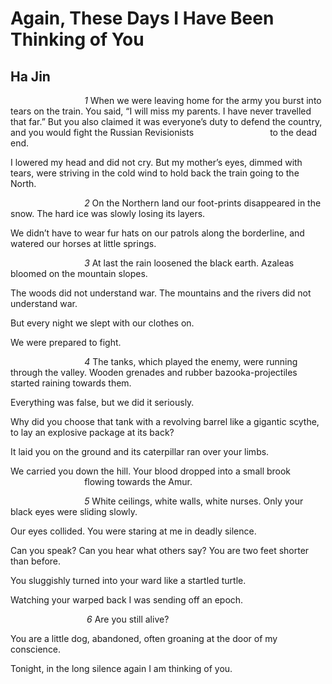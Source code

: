 # Again, These Days I Have Been Thinking of You
## Ha Jin
                              _1_
When we were leaving home for the army
you burst into tears on the train.
You said, “I will miss my parents.
I have never travelled that far.”
But you also claimed
it was everyone’s duty to defend the country,
and you would fight the Russian Revisionists
                              to the dead end.

I lowered my head and did not cry.
But my mother’s eyes, dimmed with tears,
were striving in the cold wind
to hold back the train going to the North.

                              _2_
On the Northern land
our foot-prints
disappeared in the snow.
The hard ice was slowly
losing its layers.

We didn’t have to wear fur hats
on our patrols along the borderline,
and watered our horses at little springs.

                              _3_
At last the rain loosened the black earth.
Azaleas bloomed on the mountain slopes.

The woods did not understand war.
The mountains and the rivers did not understand war.

But every night we slept
with our clothes on.

We were prepared to fight.

                              _4_
The tanks, which played the enemy,
were running through the valley.
Wooden grenades and rubber bazooka-projectiles
started raining towards them.

Everything was false,
but we did it seriously.

Why did you choose that tank
with a revolving barrel like a gigantic scythe,
to lay an explosive package at its back?

It laid you on the ground
and its caterpillar ran over your limbs.

We carried you down the hill.
Your blood dropped into a small brook
                              flowing towards the Amur.

                              _5_
White ceilings,
white walls,
white nurses.
Only your black eyes were sliding slowly.

Our eyes collided.
You were staring at me
in deadly silence.

Can you speak?
Can you hear what others say?
You are two feet shorter than before.

You sluggishly turned into your ward
like a startled turtle.

Watching your warped back
I was sending off an epoch.

                               _6_
Are you still alive?

You are a little dog, abandoned,
often groaning at the door
of my conscience.

Tonight, in the long silence
again I am thinking of you.
